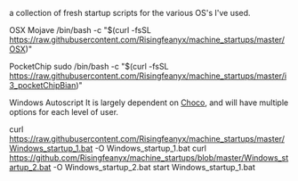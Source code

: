 a collection of fresh startup scripts for the various OS's I've used.

 OSX Mojave
/bin/bash -c "$(curl -fsSL https://raw.githubusercontent.com/Risingfeanyx/machine_startups/master/OSX)"

PocketChip
 sudo /bin/bash -c "$(curl -fsSL https://raw.githubusercontent.com/Risingfeanyx/machine_startups/master/i3_pocketChipBian)"
 
 Windows Autoscript
It is largely dependent on <a href="https://chocolatey.org">Choco</a>, and will have multiple options for each level of user. 

curl https://raw.githubusercontent.com/Risingfeanyx/machine_startups/master/Windows_startup_1.bat -O Windows_startup_1.bat
curl https://github.com/Risingfeanyx/machine_startups/blob/master/Windows_startup_2.bat -O Windows_startup_2.bat
start Windows_startup_1.bat
